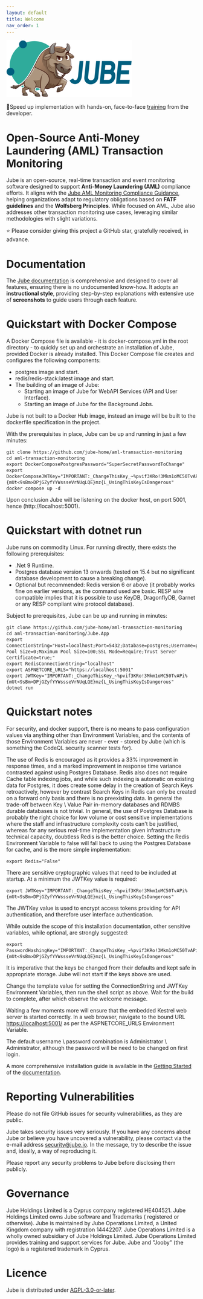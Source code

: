 ```yaml
---
layout: default
title: Welcome
nav_order: 1
---
```


![Image](logo.png)

🚀Speed up implementation with hands-on, face-to-face [training](https://www.jube.io/training) from the developer.

# Open-Source Anti-Money Laundering (AML) Transaction Monitoring

Jube is an open-source, real-time transaction and event monitoring software designed to support **Anti-Money
Laundering (AML)** compliance efforts. It aligns with
the [Jube AML Monitoring Compliance Guidance](https://jube.io/JubeAMLMonitoringComplianceGuidance.pdf), helping
organizations adapt to regulatory obligations based on **FATF guidelines** and the **Wolfsberg Principles**. While
focused on AML, Jube also addresses other transaction monitoring use cases, leveraging similar methodologies with slight
variations.

⭐ Please consider giving this project a GitHub star, gratefully received, in advance.

# Documentation

The [Jube documentation](https://jube-home.github.io/aml-transaction-monitoring) is comprehensive and designed to cover all features, ensuring
there is no undocumented know-how. It adopts an **instructional style**, providing step-by-step explanations with
extensive use of **screenshots** to guide users through each feature.

# Quickstart with Docker Compose

A Docker Compose file is available - it is docker-compose.yml in the root directory - to quickly set up and orchestrate
an installation of Jube, provided Docker is already
installed. This Docker Compose file creates and configures the following components:

* postgres image and start.
* redis/redis-stack:latest image and start.
* The building of an image of Jube:
  * Starting an image of Jube for WebAPI Services (API and User Interface).
  * Starting an image of Jube for the Background Jobs.

Jube is not built to a Docker Hub image, instead an image will be built to the dockerfile specification in the project.

With the prerequisites in place, Jube can be up and running in just a few minutes:

```shell
git clone https://github.com/jube-home/aml-transaction-monitoring
cd aml-transaction-monitoring
export DockerComposePostgresPassword="SuperSecretPasswordToChange"
export DockerComposeJWTKey="IMPORTANT:_ChangeThisKey_~%pvif3KRo!3Mkm1oMC50TvAPi%{mUt<9sBm>DPjGZyfYYWssseVrNUqLQE}mz{L_UsingThisKeyIsDangerous"
docker compose up -d
```

Upon conclusion Jube will be listening on the docker host, on port 5001, hence (http://localhost:5001).

# Quickstart with dotnet run

Jube runs on commodity Linux. For running directly, there exists the following prerequisites:

* .Net 9 Runtime.
* Postgres database version 13 onwards (tested on 15.4 but no significant database development to cause a breaking
  change).
* Optional but recommended: Redis version 6 or above (it probably works fine on earlier versions, as the command used
  are basic. RESP
  wire compatible implies that it is possible to use KeyDB, DragonflyDB, Garnet or any RESP compliant wire protocol
  database).

Subject to prerequisites, Jube can be up and running in minutes:

```shell
git clone https://github.com/jube-home/aml-transaction-monitoring
cd aml-transaction-monitoring/Jube.App
export ConnectionString="Host=localhost;Port=5432;Database=postgres;Username=postgres;Password=SuperSecretPasswordToChange;Pooling=true;Minimum Pool Size=0;Maximum Pool Size=100;SSL Mode=Require;Trust Server Certificate=true;"
export RedisConnectionString="localhost"
export ASPNETCORE_URLS="https://localhost:5001"
export JWTKey="IMPORTANT:_ChangeThisKey_~%pvif3KRo!3Mkm1oMC50TvAPi%{mUt<9sBm>DPjGZyfYYWssseVrNUqLQE}mz{L_UsingThisKeyIsDangerous"
dotnet run
```

# Quickstart notes

For security, and docker support, there is no means to pass configuration values via anything other than Environment
Variables, and the
contents of those Environment Variables are never - ever - stored by Jube (which is something the CodeQL security
scanner tests for).

The use of Redis is encouraged as it provides a 33% improvement in response times, and a marked improvement in response
time variance contrasted against using Postgres Database. Redis also does not require Cache table indexing jobs, and
while such indexing is automatic on existing data for Postgres, it does create some delay in the creation of Search Keys
retroactively, however by contrast Search Keys in Redis can only be created on a forward only basis and there is no
preexisting data. In general the trade-off between Key \ Value Pair in-memory databases and RDMBS durable databases is
not
trivial. In general, the use of Postgres Database is probably the right choice for low volume or cost sensitive
implementations
where the staff and infrastructure complexity costs can't be justified, whereas for any serious real-time implementation
given infrastructure technical capacity, doubtless Redis is the better choice. Setting the Redis Environment Variable to
false will fall back to using the Postgres Database for cache, and is the more simple implementation:

```shell
export Redis="False"
```

There are sensitive cryptographic values that need to be included at startup. At a minimum the JWTKey value is required:

```shell
export JWTKey="IMPORTANT:_ChangeThisKey_~%pvif3KRo!3Mkm1oMC50TvAPi%{mUt<9sBm>DPjGZyfYYWssseVrNUqLQE}mz{L_UsingThisKeyIsDangerous"
```

The JWTKey value is used to encrypt access tokens providing for API authentication, and therefore user interface
authentication.

While outside the scope of this installation documentation, other sensitive variables, while optional, are strongly
suggested:

```shell
export PasswordHashingKey="IMPORTANT:_ChangeThisKey_~%pvif3KRo!3Mkm1oMC50TvAPi%{mUt<9sBm>DPjGZyfYYWssseVrNUqLQE}mz{L_UsingThisKeyIsDangerous"
```

It is imperative that the keys be changed from their defaults and kept safe in appropriate storage. Jube will not start
if the keys above are used.

Change the template value for setting the ConnectionString and JWTKey Environment Variables, then run the shell script
as above. Wait for the build to complete, after which observe the welcome message.

Waiting a few moments more will ensure that the embedded Kestrel web server is started correctly. In a web browser,
navigate to the bound URL [https://localhost:5001/](https://localhost:5001/) as per the ASPNETCORE_URLS Environment
Variable.

The default username \ password combination is Administrator \ Administrator, although the password will be need to be
changed on first login.

A more comprehensive installation guide is available in
the [Getting Started](https://jube-home.github.io/aml-transaction-monitoring/GettingStarted) of
the [documentation](https://jube-home.github.io/aml-transaction-monitoring).

# Reporting Vulnerabilities

Please do not file GitHub issues for security vulnerabilities, as they are public.

Jube takes security issues very seriously. If you have any concerns about Jube or believe you have uncovered a
vulnerability, please contact via the e-mail address security@jube.io. In the message, try to describe the issue and,
ideally, a way of reproducing it.

Please report any security problems to Jube before disclosing them publicly.

# Governance

Jube Holdings Limited is a Cyprus company registered HE404521. Jube Holdings Limited owns Jube software and Trademarks (
registered or otherwise). Jube is maintained by Jube Operations Limited, a United Kingdom company with registration 14442207.
Jube Operations Limited is a wholly owned subsidiary of Jube Holdings Limited. Jube Operations Limited
provides training and support services for Jube. Jube and "Jooby" (the logo) is a registered trademark in Cyprus.

# Licence

Jube is distributed under [AGPL-3.0-or-later](https://www.gnu.org/licenses/agpl-3.0.txt).